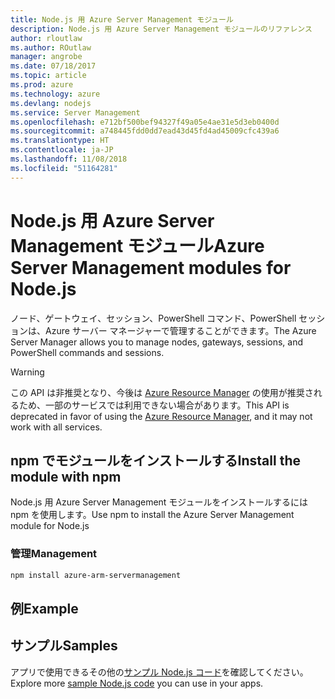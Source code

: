 ```yaml
---
title: Node.js 用 Azure Server Management モジュール
description: Node.js 用 Azure Server Management モジュールのリファレンス
author: rloutlaw
ms.author: ROutlaw
manager: angrobe
ms.date: 07/18/2017
ms.topic: article
ms.prod: azure
ms.technology: azure
ms.devlang: nodejs
ms.service: Server Management
ms.openlocfilehash: e712bf500bef94327f49a05e4ae31e5d3eb0400d
ms.sourcegitcommit: a748445fdd0dd7ead43d45fd4ad45009cfc439a6
ms.translationtype: HT
ms.contentlocale: ja-JP
ms.lasthandoff: 11/08/2018
ms.locfileid: "51164281"
---
```

# <a name="azure-server-management-modules-for-nodejs"></a><span data-ttu-id="d555f-103">Node.js 用 Azure Server Management モジュール</span><span class="sxs-lookup"><span data-stu-id="d555f-103">Azure Server Management modules for Node.js</span></span>

<span data-ttu-id="d555f-104">ノード、ゲートウェイ、セッション、PowerShell コマンド、PowerShell セッションは、Azure サーバー マネージャーで管理することができます。</span><span class="sxs-lookup"><span data-stu-id="d555f-104">The Azure Server Manager allows you to manage nodes, gateways, sessions, and PowerShell commands and sessions.</span></span>

> [!WARNING]
> <span data-ttu-id="d555f-105">この API は非推奨となり、今後は [Azure Resource Manager](/javascript/api/overview/azure/resources) の使用が推奨されるため、一部のサービスでは利用できない場合があります。</span><span class="sxs-lookup"><span data-stu-id="d555f-105">This API is deprecated in favor of using the [Azure Resource Manager](/javascript/api/overview/azure/resources), and it may not work with all services.</span></span>

## <a name="install-the-module-with-npm"></a><span data-ttu-id="d555f-106">npm でモジュールをインストールする</span><span class="sxs-lookup"><span data-stu-id="d555f-106">Install the module with npm</span></span>

<span data-ttu-id="d555f-107">Node.js 用 Azure Server Management モジュールをインストールするには npm を使用します。</span><span class="sxs-lookup"><span data-stu-id="d555f-107">Use npm to install the Azure Server Management module for Node.js</span></span>

### <a name="management"></a><span data-ttu-id="d555f-108">管理</span><span class="sxs-lookup"><span data-stu-id="d555f-108">Management</span></span>

```bash
npm install azure-arm-servermanagement
```

## <a name="example"></a><span data-ttu-id="d555f-109">例</span><span class="sxs-lookup"><span data-stu-id="d555f-109">Example</span></span>

## <a name="samples"></a><span data-ttu-id="d555f-110">サンプル</span><span class="sxs-lookup"><span data-stu-id="d555f-110">Samples</span></span>

<span data-ttu-id="d555f-111">アプリで使用できるその他の[サンプル Node.js コード](https://azure.microsoft.com/resources/samples/?platform=nodejs)を確認してください。</span><span class="sxs-lookup"><span data-stu-id="d555f-111">Explore more [sample Node.js code](https://azure.microsoft.com/resources/samples/?platform=nodejs) you can use in your apps.</span></span>